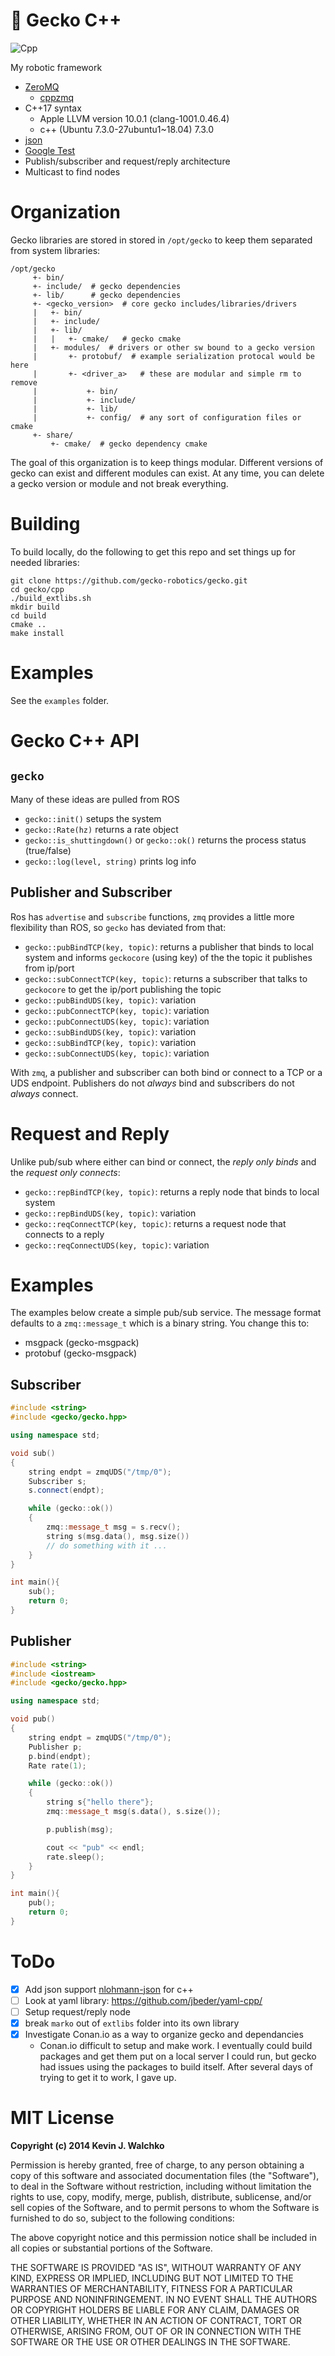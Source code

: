 # :lizard: Gecko C++

![Cpp](https://github.com/gecko-robotics/gecko/workflows/Cpp/badge.svg)

My robotic framework

- [ZeroMQ](https://zeromq.org)
    - [cppzmq](https://github.com/zeromq/cppzmq)
- C++17 syntax
    - Apple LLVM version 10.0.1 (clang-1001.0.46.4)
    - c++ (Ubuntu 7.3.0-27ubuntu1~18.04) 7.3.0
- [json](https://github.com/nlohmann/json)
- [Google Test](https://github.com/google/googletest)
- Publish/subscriber and request/reply architecture
- Multicast to find nodes

# Organization

Gecko libraries are stored in stored in `/opt/gecko` to keep them separated from
system libraries:

```
/opt/gecko
     +- bin/
     +- include/  # gecko dependencies
     +- lib/      # gecko dependencies
     +- <gecko_version>  # core gecko includes/libraries/drivers
     |   +- bin/
     |   +- include/
     |   +- lib/
     |   |   +- cmake/   # gecko cmake
     |   +- modules/  # drivers or other sw bound to a gecko version
     |       +- protobuf/  # example serialization protocal would be here
     |       +- <driver_a>   # these are modular and simple rm to remove
     |           +- bin/
     |           +- include/
     |           +- lib/
     |           +- config/  # any sort of configuration files or cmake
     +- share/
         +- cmake/  # gecko dependency cmake
```

The goal of this organization is to keep things modular. Different versions
of gecko can exist and different modules can exist. At any time, you can delete
a gecko version or module and not break everything.

# Building

To build locally, do the following to get this repo and set things up
for needed libraries:

```
git clone https://github.com/gecko-robotics/gecko.git
cd gecko/cpp
./build_extlibs.sh
mkdir build
cd build
cmake ..
make install
```

# Examples

See the `examples` folder.

# Gecko C++ API

## `gecko`

Many of these ideas are pulled from ROS

- `gecko::init()` setups the system
- `gecko::Rate(hz)` returns a rate object
- `gecko::is_shuttingdown()` or `gecko::ok()` returns the process status (true/false)
- `gecko::log(level, string)` prints log info

## Publisher and Subscriber

Ros has `advertise` and `subscribe` functions, `zmq` provides a little more
flexibility than ROS, so `gecko` has deviated from that:

- `gecko::pubBindTCP(key, topic)`: returns a publisher that binds to local system
and informs `geckocore` (using key) of the the topic it publishes from ip/port
- `gecko::subConnectTCP(key, topic)`: returns a subscriber that talks to `geckocore`
to get the ip/port publishing the topic
- `gecko::pubBindUDS(key, topic)`: variation
- `gecko::pubConnectTCP(key, topic)`: variation
- `gecko::pubConnectUDS(key, topic)`: variation
- `gecko::subBindUDS(key, topic)`: variation
- `gecko::subBindTCP(key, topic)`: variation
- `gecko::subConnectUDS(key, topic)`: variation

With `zmq`, a publisher and subscriber can both bind or connect to a TCP or
a UDS endpoint. Publishers do not *always* bind and subscribers do not *always*
connect.

# Request and Reply

Unlike pub/sub where either can bind or connect, the *reply only binds* and the
*request only connects*:

- `gecko::repBindTCP(key, topic)`: returns a reply node that binds to local system
- `gecko::repBindUDS(key, topic)`: variation
- `gecko::reqConnectTCP(key, topic)`: returns a  request node that connects to a reply
- `gecko::reqConnectUDS(key, topic)`: variation

# Examples

The examples below create a simple pub/sub service. The message
format defaults to a `zmq::message_t` which is a binary string. You
change this to:

- msgpack (gecko-msgpack)
- protobuf (gecko-msgpack)

## Subscriber

```cpp
#include <string>
#include <gecko/gecko.hpp>

using namespace std;

void sub()
{
    string endpt = zmqUDS("/tmp/0");
    Subscriber s;
    s.connect(endpt);

    while (gecko::ok())
    {
        zmq::message_t msg = s.recv();
        string s(msg.data(), msg.size())
        // do something with it ...
    }
}

int main(){
    sub();
    return 0;
}
```

## Publisher

```cpp
#include <string>
#include <iostream>
#include <gecko/gecko.hpp>

using namespace std;

void pub()
{
    string endpt = zmqUDS("/tmp/0");
    Publisher p;
    p.bind(endpt);
    Rate rate(1);

    while (gecko::ok())
    {
        string s{"hello there"};
        zmq::message_t msg(s.data(), s.size());

        p.publish(msg);

        cout << "pub" << endl;
        rate.sleep();
    }
}

int main(){
    pub();
    return 0;
}
```

# ToDo

- [x] Add json support [nlohmann-json](https://github.com/nlohmann/json) for c++
- [ ] Look at yaml library: https://github.com/jbeder/yaml-cpp/
- [ ] Setup request/reply node
- [x] break `marko` out of `extlibs` folder into its own library
- [x] Investigate Conan.io as a way to organize gecko and dependancies
    - Conan.io difficult to setup and make work. I eventually could build
    packages and get them put on a local server I could run, but gecko had
    issues using the packages to build itself. After several days of trying to
    get it to work, I gave up.

# MIT License

**Copyright (c) 2014 Kevin J. Walchko**

Permission is hereby granted, free of charge, to any person obtaining a copy
of this software and associated documentation files (the "Software"), to deal
in the Software without restriction, including without limitation the rights
to use, copy, modify, merge, publish, distribute, sublicense, and/or sell
copies of the Software, and to permit persons to whom the Software is
furnished to do so, subject to the following conditions:

The above copyright notice and this permission notice shall be included in all
copies or substantial portions of the Software.

THE SOFTWARE IS PROVIDED "AS IS", WITHOUT WARRANTY OF ANY KIND, EXPRESS OR
IMPLIED, INCLUDING BUT NOT LIMITED TO THE WARRANTIES OF MERCHANTABILITY,
FITNESS FOR A PARTICULAR PURPOSE AND NONINFRINGEMENT. IN NO EVENT SHALL THE
AUTHORS OR COPYRIGHT HOLDERS BE LIABLE FOR ANY CLAIM, DAMAGES OR OTHER
LIABILITY, WHETHER IN AN ACTION OF CONTRACT, TORT OR OTHERWISE, ARISING FROM,
OUT OF OR IN CONNECTION WITH THE SOFTWARE OR THE USE OR OTHER DEALINGS IN THE
SOFTWARE.
